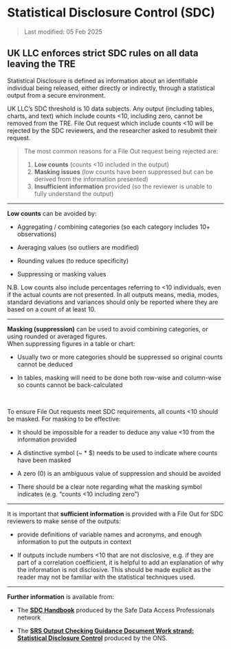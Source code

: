 # Statistical Disclosure Control (SDC)
>Last modified: 05 Feb 2025


## UK LLC enforces strict SDC rules on all data leaving the TRE

Statistical Disclosure is defined as information about an identifiable individual being released, either directly or indirectly, through a statistical output from a secure environment. 

UK LLC’s SDC threshold is 10 data subjects. Any output (including tables, charts, and text) which include counts <10, including zero, cannot be removed from the TRE. File Out request which include counts <10 will be rejected by the SDC reviewers, and the researcher asked to resubmit their request. 


>The most common reasons for a File Out request being rejected are:  
>1. **Low counts** (counts <10 included in the output)  
>2. **Masking issues** (low counts have been suppressed but can be derived from the information presented)  
>3. **Insufficient information** provided (so the reviewer is unable to fully understand the output)  


***
**Low counts** can be avoided by:  

* Aggregating / combining categories (so each category includes 10+ observations) 

* Averaging values (so outliers are modified) 

* Rounding values (to reduce specificity) 

* Suppressing or masking values  

N.B. Low counts also include percentages referring to <10 individuals, even if the actual counts are not presented. In all outputs means, media, modes, standard deviations and variances should only be reported where they are based on a count of at least 10.

***

**Masking (suppression)** can be used to avoid combining categories, or using rounded or averaged figures.  
When suppressing figures in a table or chart: 

* Usually two or more categories should be suppressed so original counts cannot be deduced 

* In tables, masking will need to be done both row-wise and column-wise so counts cannot be back-calculated  
<br>

To ensure File Out requests meet SDC requirements, all counts <10 should be masked. For masking to be effective: 
* It should be impossible for a reader to deduce any value <10 from the information provided  

* A distinctive symbol (~ * $) needs to be used to indicate where counts have been masked 

* A zero (0) is an ambiguous value of suppression and should be avoided 

* There should be a clear note regarding what the masking symbol indicates (e.g. “counts <10 including zero”) 

***

It is important that **sufficient information** is provided with a File Out for SDC reviewers to make sense of the outputs: 

* provide definitions of variable names and acronyms, and enough information to put the outputs in context 

* If outputs include numbers <10 that are not disclosive, e.g. if they are part of a correlation coefficient, it is helpful to add an explanation of why the information is not disclosive. This should be made explicit as the reader may not be familiar with the statistical techniques used. 

***

**Further information** is available from: 
* The [**SDC Handbook**](https://securedatagroup.org/sdc-handbook/) produced by the Safe Data Access Professionals network 

* The [**SRS Output Checking Guidance Document Work strand: Statistical Disclosure Control**](https://www.ons.gov.uk/aboutus/whatwedo/statistics/requestingstatistics/secureresearchservice/gettingyourresearchoutputsapproved) produced by the ONS.   

 
